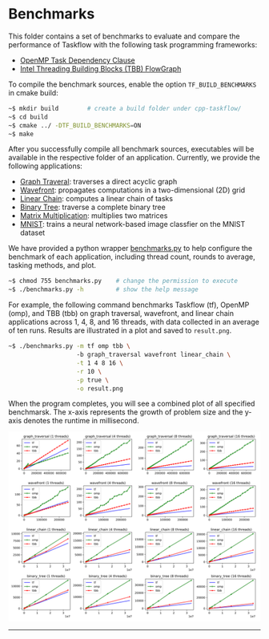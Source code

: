 # Benchmarks

This folder contains a set of benchmarks to evaluate and compare the performance 
of Taskflow with the following task programming frameworks:

  + [OpenMP Task Dependency Clause][OpenMP Tasking]
  + [Intel Threading Building Blocks (TBB) FlowGraph][TBB FlowGraph]

To compile the benchmark sources, 
enable the option `TF_BUILD_BENCHMARKS` in cmake build:

```bash
~$ mkdir build        # create a build folder under cpp-taskflow/
~$ cd build
~$ cmake ../ -DTF_BUILD_BENCHMARKS=ON
~$ make 
```

After you successfully compile all benchmark sources,
executables will be available in the respective folder of an application.
Currently, we provide the following applications:

  + [Graph Traveral](./graph_traversal): traverses a direct acyclic graph
  + [Wavefront](./wavefront): propagates computations in a two-dimensional (2D) grid
  + [Linear Chain](./linear_chain): computes a linear chain of tasks
  + [Binary Tree](./binary_tree): traverse a complete binary tree
  + [Matrix Multiplication](./matrix_multiplication): multiplies two matrices
  + [MNIST](./mnist): trains a neural network-based image classfier on the MNIST dataset

We have provided a python wrapper [benchmarks.py](./benchmarks.py) to help
configure the benchmark of each application,
including thread count, rounds to average, tasking methods, and plot.

```bash
~$ chmod 755 benchmarks.py    # change the permission to execute
~$ ./benchmarks.py -h         # show the help message
```

For example, the following command benchmarks 
Taskflow (tf), OpenMP (omp), and TBB (tbb)
on graph traversal, wavefront, and linear chain applications
across 1, 4, 8, and 16 threads,
with data collected in an average of ten runs. 
Results are illustrated in a plot and saved to `result.png`.

```bash
~$ ./benchmarks.py -m tf omp tbb \ 
                   -b graph_traversal wavefront linear_chain \
                   -t 1 4 8 16 \
                   -r 10 \
                   -p true \
                   -o result.png
```

When the program completes, you will see a combined plot of all specified benchmarsk.
The x-axis represents the growth of problem size and the y-axis denotes the runtime
in millisecond.

![](../image/benchmarks.svg)


---


[OpenMP Tasking]:        https://www.openmp.org/spec-html/5.0/openmpsu99.html 
[TBB FlowGraph]:         https://www.threadingbuildingblocks.org/tutorial-intel-tbb-flow-graph
